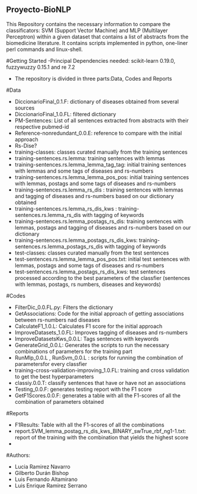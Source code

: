 ## Proyecto-BioNLP
This Repository contains the necessary information to compare the classificators: SVM (Support Vector Machine) and MLP (Multilayer Perceptron) within a given dataset that contains a list of abstracts from the biomedicine literature. It contains scripts implemented in python, one-liner perl commands and linux-shell. 

#Getting Started
-Principal Dependencies needed: scikit-learn 0.19.0, fuzzywuzzy 0.15.1 and  re 7.2
- The repository is divided in three parts:Data, Codes and Reports

#Data 
- DiccionarioFinal_0.1.F: dictionary of diseases obtained from several sources
- DiccionarioFinal_1.0.FL: filtered dictionary
- PM-Sentences: List of all sentences extracted from abstracts with their respective pubmed-id
- Reference-nonredundant_0.0.E: reference to compare with the initial approach
- Rs-Dise?
- training-classes: classes curated manually from the training sentences
- training-sentences.rs.lemma: training sentences with lemmas
- training-sentences.rs.lemma_lemma_tag_tag: initial training sentences with lemmas and some tags of diseases and rs-numbers
- training-sentences.rs.lemma_lemma_pos_pos: initial training sentences with lemmas, postags and some tags of diseases and rs-numbers
- training-sentences.rs.lemma_rs_dis : training sentences with lemmas and tagging of diseases and rs-numbers based on our dictionary obtained
- training-sentences.rs.lemma_rs_dis_kws : training-sentences.rs.lemma_rs_dis with tagging of keywords
- training-sentences.rs.lemma_postags_rs_dis: training sentences with lemmas, postags and tagging of diseases and rs-numbers based on our dictionary
- training-sentences.rs.lemma_postags_rs_dis_kws: training-sentences.rs.lemma_postags_rs_dis with tagging of keywords
- test-classes: classes curated manually from the test sentences
- test-sentences.rs.lemma_lemma_pos_pos.txt: initial test sentences with lemmas, postags and some tags of diseases and rs-numbers
- test-sentences.rs.lemma_postags_rs_dis_kws: test sentences processed according to the best parameters of the classfier (sentences with lemmas, postags, rs numbers, diseases and keywords)

#Codes
- FilterDic_0.0.FL.py: Filters the dictionary 
- GetAssociations: Code for the initial approach of getting associations between rs-numbers nad diseases
- CalculateF1_1.0.L: Calculates F1 score for the initial approach
- ImproveDatasets_1.0.FL: Improves tagging of diseases and rs-numbers
- ImproveDatasetsKws_0.0.L: Tags sentences with keywords
- GenerateGrid_0.0.L: Generates the scripts to run the necessary combinations of parameters for the training part
- RunMlp_0.0.L , RunSvm_0.0.L : scripts for running the combination of parametersfor every classfier
- training-cross-validation-improving_1.0.FL: training and cross validation to get the best hyperparameters
- classiy.0.0.T: classify sentences that have or have not an associations
- Testing_0.0.F: generates testing report with the F1 score
- GetF1Scores.0.0.F: generates a table with all the F1-scores of all the combination of parameters obtained

#Reports
- F1Results: Table with all the F1-scores of all the combinations
- report.SVM_lemma_postag_rs_dis_kws_BINARY_swTrue_rbf_ng1-1.txt: report of the training with the combination that yields the highest score
- 

#Authors:
- Lucia Ramirez Navarro
- Gilberto Durán Bishop
- Luis Fernando Altamirano
- Luis Enrique Ramirez Serrano
